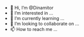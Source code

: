 - 👋 Hi, I’m @Dinamitor
- 👀 I’m interested in ...
- 🌱 I’m currently learning ...
- 💞️ I’m looking to collaborate on ...
- 📫 How to reach me ...

<!---
Dinamitor/Dinamitor is a ✨ special ✨ repository because its `README.md` (this file) appears on your GitHub profile.
You can click the Preview link to take a look at your changes.
--->
